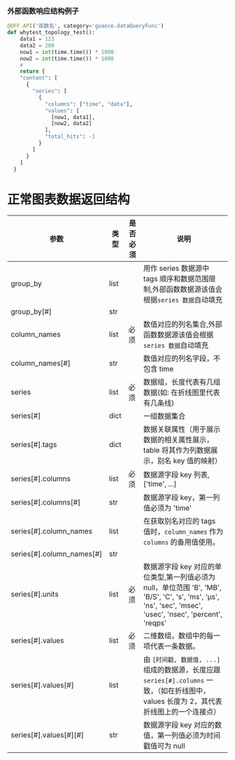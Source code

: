 ### 外部函数响应结构例子

```python
@DFF.API('函数名', category='guance.dataQueryFunc')
def whytest_topology_test():
    data1 = 123
    data2 = 200
    now1 = int(time.time()) * 1000
    now2 = int(time.time()) * 1000
    #
    return {
    "content": [
      {
        "series": [
          {
            "columns": ["time", "data"],
            "values": [
              [now1, data1],
              [now2, data2]
            ],
            "total_hits": -1
          }
        ]
      }
    ]
  }


```

# 正常图表数据返回结构

| 参数                      | 类型 | 是否必须 | 说明                                                                                                                                                        |
| ------------------------- | ---- | -------- | ----------------------------------------------------------------------------------------------------------------------------------------------------------- |
| group_by                  | list |          | 用作 series 数据源中 tags 顺序和数据范围限制,外部函数数据源该值会根据`series 数据`自动填充                                                                  |
| group_by[#]               | str  |          |                                                                                                                                                             |
| column_names              | list | 必须     | 数值对应的列名集合,外部函数数据源该值会根据`series 数据`自动填充                                                                                            |
| column_names[#]           | str  |          | 数值对应的列名字段，不包含 time                                                                                                                             |
| series                    | list | 必须     | 数据组，长度代表有几组数据(如: 在折线图里代表有几条线)                                                                                                      |
| series[#]                 | dict |          | 一组数据集合                                                                                                                                                |
| series[#].tags            | dict |          | 数据关联属性（用于展示数据的相关属性展示，table 将其作为列数据展示，别名 key 值的映射）                                                                     |
| series[#].columns         | list | 必须     | 数据源字段 key 列表,['time', ...]                                                                                                                           |
| series[#].columns[#]      | str  |          | 数据源字段 key，第一列值必须为 'time'                                                                                                                       |
| series[#].column_names    | list |          | 在获取别名对应的 tags 值时，`column_names` 作为 `columns` 的备用值使用。                                                                                    |
| series[#].column_names[#] | str  |          |                                                                                                                                                             |
| series[#].units           | list | 必须     | 数据源字段 key 对应的单位类型,第一列值必须为 null，单位范围 'B', 'MB', 'B/S', 'C', 's', 'ms', 'μs', 'ns', 'sec', 'msec', 'usec', 'nsec', 'percent', 'reqps' |
| series[#].values          | list | 必须     | 二维数组，数组中的每一项代表一条数据。                                                                                                                      |
| series[#].values[#]       | list |          | 由 `[时间戳, 数据值, ...]` 组成的数据源，长度应跟 `series[#].columns` 一致，（如在折线图中，values 长度为 2，其代表折线图上的一个连接点）                   |
| series[#].values[#][#]    | str  |          | 数据源字段 key 对应的数值，第一列值必须为时间戳值可为 null                                                                                                  |
